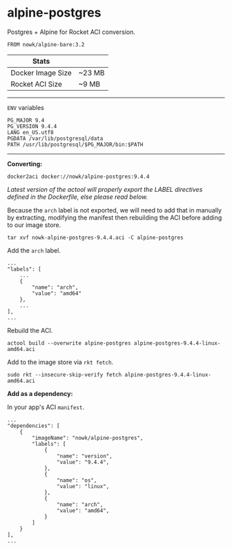 # alpine-postgres

Postgres + Alpine for Rocket ACI conversion.

    FROM nowk/alpine-bare:3.2


| Stats             |         |
| ----------------- | ------- |
| Docker Image Size | ~23 MB  |
| Rocket ACI Size   | ~9 MB   |

---

`ENV` variables

    PG_MAJOR 9.4
    PG_VERSION 9.4.4
    LANG en_US.utf8
    PGDATA /var/lib/postgresql/data
    PATH /usr/lib/postgresql/$PG_MAJOR/bin:$PATH

---

__Converting:__

    docker2aci docker://nowk/alpine-postgres:9.4.4

*Latest version of the actool will properly export the LABEL directives defined 
in the Dockerfile, else please read below.*

Because the `arch` label is not exported, we will need to add that in manually 
by extracting, modifying the manifest then rebuilding the ACI before adding to
our image store.

    tar xvf nowk-alpine-postgres-9.4.4.aci -C alpine-postgres

Add the `arch` label.

    ...
    "labels": [
        ...
        {
            "name": "arch",
            "value": "amd64"
        },
        ...
    ],
    ...

Rebuild the ACI.

    actool build --overwrite alpine-postgres alpine-postgres-9.4.4-linux-amd64.aci

Add to the image store via `rkt fetch`.

    sudo rkt --insecure-skip-verify fetch alpine-postgres-9.4.4-linux-amd64.aci

__Add as a dependency:__

In your app's ACI `manifest`.

    ...
    "dependencies": [
        {
            "imageName": "nowk/alpine-postgres",
            "labels": [
                {
                    "name": "version",
                    "value": "9.4.4",
                },
                {
                    "name": "os",
                    "value": "linux",
                },
                {
                    "name": "arch",
                    "value": "amd64",
                }
            ]
        }
    ],
    ...
